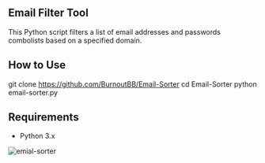 ## Email Filter Tool

This Python script filters a list of email addresses and passwords combolists based on a specified domain.

## How to Use

git clone https://github.com/BurnoutBB/Email-Sorter
cd Email-Sorter
python email-sorter.py

## Requirements

- Python 3.x

![emial-sorter](https://github.com/BurnoutBB/Email-Sorter/assets/85195574/7aa9ed98-db34-4ab2-8fd9-f3baea05ad26)
